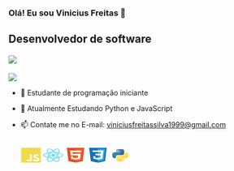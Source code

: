 ### Olá! Eu sou Vinicius Freitas 👋

<h2>Desenvolvedor de software</h2>

<a href="https://github.com/Freitas024/github-readme-stats">
  <img height=200 align="center" src="https://github-readme-stats.vercel.app/api?username=Freitas024" />
</a><br></br>
<a href="https://github.com/Freitas024/convoychat">
  <img height=100 align="center" src="https://github-readme-stats.vercel.app/api/top-langs?username=Freitas024&layout=compact&langs_count=8&card_width=320" />
</a>

- 🔭 Estudante de programação iniciante
- 🌱 Atualmente Estudando Python e JavaScript
- 📫 Contate me no E-mail: viniciusfreitassilva1999@gmail.com

  <div style="display: inline_block"><br>
  <img align="center" alt="Vini-Js" height="30" width="40" src="https://raw.githubusercontent.com/devicons/devicon/master/icons/javascript/javascript-plain.svg">
  <img align="center" alt="Vini-React" height="30" width="40" src="https://raw.githubusercontent.com/devicons/devicon/master/icons/react/react-original.svg">
  <img align="center" alt="Vini-HTML" height="30" width="40" src="https://raw.githubusercontent.com/devicons/devicon/master/icons/html5/html5-original.svg">
  <img align="center" alt="Vini-CSS" height="30" width="40" src="https://raw.githubusercontent.com/devicons/devicon/master/icons/css3/css3-original.svg">
  <img align="center" alt="Vini-Python" height="30" width="40" src="https://raw.githubusercontent.com/devicons/devicon/master/icons/python/python-original.svg">
</div>
